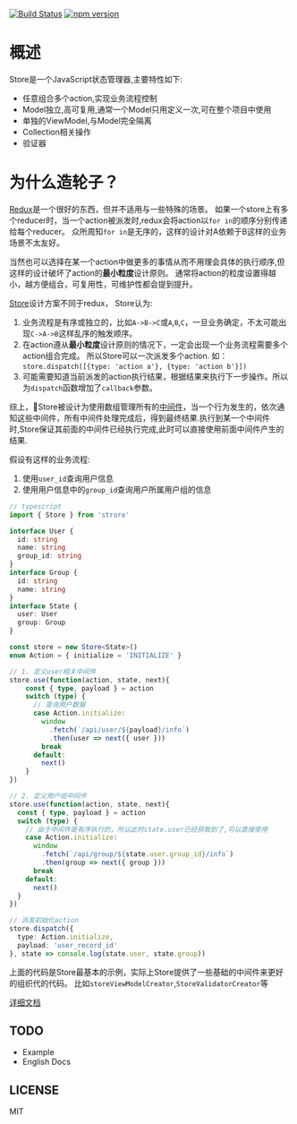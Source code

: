 [![Build Status](https://travis-ci.org/CoinXu/store.svg?branch=master)](https://travis-ci.org/CoinXu/store)
[![npm version](https://badge.fury.io/js/sugo-store.svg)](https://badge.fury.io/js/sugo-store)

# 概述
Store是一个JavaScript状态管理器,主要特性如下:
+ 任意组合多个action,实现业务流程控制
+ Model独立,高可复用,通常一个Model只用定义一次,可在整个项目中使用
+ 单独的ViewModel,与Model完全隔离
+ Collection相关操作
+ 验证器

# 为什么造轮子？
[Redux](https://github.com/reactjs/redux)是一个很好的东西，但并不适用与一些特殊的场景。
如果一个store上有多个reducer时，当一个action被派发时,redux会将action以`for in`的顺序分别传递给每个reducer。
众所周知`for in`是无序的，这样的设计对A依赖于B这样的业务场景不太友好。

当然也可以选择在某一个action中做更多的事情从而不用理会具体的执行顺序,但这样的设计破坏了action的**最小粒度**设计原则。
通常将action的粒度设置得越小，越方便组合，可复用性，可维护性都会提到提升。

[Store](https://github.com/CoinXu/store)设计方案不同于redux，
Store认为:
1. 业务流程是有序或独立的，比如`A->B->C`或`A`,`B`,`C`，一旦业务确定，不太可能出现`C->A->B`这样乱序的触发顺序。
2. 在action遵从**最小粒度**设计原则的情况下，一定会出现一个业务流程需要多个action组合完成。
   所以Store可以一次派发多个action. 如：`store.dispatch([{type: 'action a'}, {type: 'action b'}])`
3. 可能需要知道当前派发的action执行结果，根据结果来执行下一步操作。所以为`dispatch`函数增加了`callback`参数。

综上，Store被设计为使用数组管理所有的[中间件](#middleware)，当一个行为发生的，依次通知这些中间件，所有中间件处理完成后，得到最终结果.执行到某一个中间件时,Store保证其前面的中间件已经执行完成,此时可以直接使用前面中间件产生的结果.

假设有这样的业务流程:
1. 使用`user_id`查询用户信息
2. 使用用户信息中的`group_id`查询用户所属用户组的信息

```ts
// typescript
import { Store } from 'strore'

interface User {
  id: string
  name: string
  group_id: string
}
interface Group {
  id: string
  name: string
}
interface State {
  user: User
  group: Group
}

const store = new Store<State>()
enum Action = { initialize = 'INITIALIZE' }

// 1. 定义user相关中间件
store.use(function(action, state, next){
    const { type, payload } = action
    switch (type) {
      // 查询用户数据
      case Action.initialize:
        window
          .fetch(`/api/user/${payload}/info`)
          .then(user => next({ user }))
        break
      default:
        next()
    }
})

// 2. 定义用户组中间件
store.use(function(action, state, next){
  const { type, payload } = action
  switch (type) {
    // 由于中间件是有序执行的，所以此时state.user已经获取到了,可以直接使用
    case Action.initialize:
      window
        .fetch(`/api/group/${state.user.group_id}/info`)
        .then(group => next({ group }))
      break
    default:
      next()
  }
})

// 派发初始化action
store.dispatch({
  type: Action.initialize,
  payload: 'user_record_id'
}, state => console.log(state.user, state.group))
```
上面的代码是Store最基本的示例，实际上Store提供了一些基础的中间件来更好的组织代的代码。
比如`storeViewModelCreator`,`StoreValidatorCreator`等

[详细文档](https://coinxu.github.io/store/docs/home.html)

## TODO
+ Example
+ English Docs

## LICENSE
MIT
